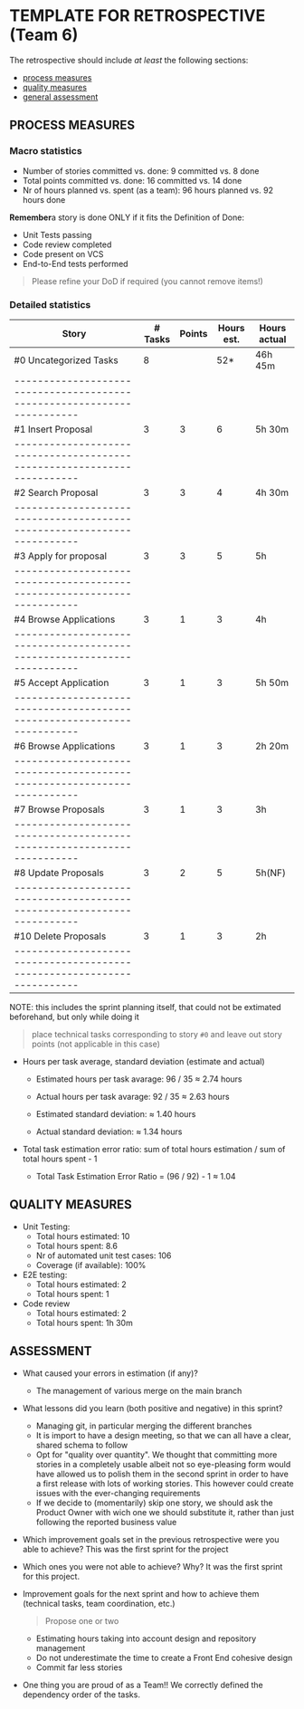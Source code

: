 TEMPLATE FOR RETROSPECTIVE (Team 6)
=====================================

The retrospective should include _at least_ the following
sections:

- [process measures](#process-measures)
- [quality measures](#quality-measures)
- [general assessment](#assessment)

## PROCESS MEASURES 

### Macro statistics

- Number of stories committed vs. done: 9 committed vs. 8 done
- Total points committed vs. done: 16 committed vs. 14 done
- Nr of hours planned vs. spent (as a team): 96 hours planned vs. 92 hours done

**Remember**a story is done ONLY if it fits the Definition of Done:
 
- Unit Tests passing
- Code review completed
- Code present on VCS
- End-to-End tests performed

> Please refine your DoD if required (you cannot remove items!) 

### Detailed statistics

| Story                | # Tasks   | Points | Hours est. | Hours actual |
|----------------------|---------- |--------|------------|--------------|
|#0 Uncategorized Tasks|     8     |        |     52*    |    46h 45m   |
|-----------------------------------------------------------------------| 
|#1 Insert Proposal    |     3     |   3    |     6      |     5h 30m   |
|-----------------------------------------------------------------------|  
|#2 Search Proposal    |     3     |   3    |     4      |     4h 30m   |
|-----------------------------------------------------------------------| 
|#3 Apply for proposal |     3     |   3    |     5      |      5h      |
|-----------------------------------------------------------------------|
|#4 Browse Applications|     3     |   1    |     3      |      4h      |
|-----------------------------------------------------------------------| 
|#5 Accept Application |     3     |   1    |     3      |     5h 50m   |
|-----------------------------------------------------------------------| 
|#6 Browse Applications|     3     |   1    |     3      |     2h 20m   |
|-----------------------------------------------------------------------| 
|#7 Browse Proposals   |     3     |   1    |     3      |      3h      |
|-----------------------------------------------------------------------| 
|#8 Update Proposals   |     3     |   2    |     5      |      5h(NF)  |
|-----------------------------------------------------------------------|
|#10 Delete Proposals  |     3     |   1    |     3      |      2h      |
|-----------------------------------------------------------------------|
NOTE: this includes the sprint planning itself, that could not be extimated beforehand, but only while doing it

> place technical tasks corresponding to story `#0` and leave out story points (not applicable in this case)

- Hours per task average, standard deviation (estimate and actual)
    - Estimated hours per task avarage: 96 / 35 ≈ 2.74 hours
    - Actual hours per task avarage:  92 / 35 ≈ 2.63 hours

    - Estimated standard deviation: ≈ 1.40 hours
    - Actual standard deviation: ≈ 1.34 hours

- Total task estimation error ratio: sum of total hours estimation / sum of total hours spent - 1
    - Total Task Estimation Error Ratio = (96 / 92) - 1 ≈ 1.04

  
## QUALITY MEASURES 

- Unit Testing:
  - Total hours estimated: 10
  - Total hours spent: 8.6
  - Nr of automated unit test cases: 106
  - Coverage (if available): 100%
- E2E testing:
  - Total hours estimated: 2
  - Total hours spent: 1
- Code review 
  - Total hours estimated: 2
  - Total hours spent: 1h 30m
  


## ASSESSMENT

- What caused your errors in estimation (if any)?
  - The management of various merge on the main branch

- What lessons did you learn (both positive and negative) in this sprint?
  - Managing git, in particular merging the different branches
  - It is import to have a design meeting, so that we can all have a clear, shared schema to follow
  - Opt for "quality over quantity". We thought that committing more stories in a completely usable albeit not so eye-pleasing form
    would have allowed us to polish them in the second sprint in order to have a first release with lots of working stories. This however could create issues with the ever-changing requirements
  - If we decide to (momentarily) skip one story, we should ask the Product Owner with wich one we should substitute it, rather than just following the reported business value
 

- Which improvement goals set in the previous retrospective were you able to achieve? 
  This was the first sprint for the project
- Which ones you were not able to achieve? Why?
  It was the first sprint for this project.

- Improvement goals for the next sprint and how to achieve them (technical tasks, team coordination, etc.)

  > Propose one or two

  - Estimating hours taking into account design and repository management
  - Do not underestimate the time to create a Front End cohesive design
  - Commit far less stories

- One thing you are proud of as a Team!!
  We correctly defined the dependency order of the tasks.
